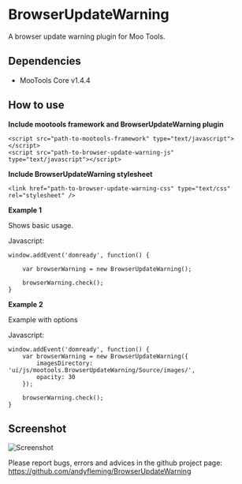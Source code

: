 BrowserUpdateWarning
===========

A browser update warning plugin for Moo Tools. 

Dependencies
------------

- MooTools Core v1.4.4 


How to use
----------

**Include mootools framework and BrowserUpdateWarning plugin**

	<script src="path-to-mootools-framework" type="text/javascript"></script>
	<script src="path-to-browser-update-warning-js" type="text/javascript"></script>

**Include BrowserUpdateWarning stylesheet**

	<link href="path-to-browser-update-warning-css" type="text/css" rel="stylesheet" />

**Example 1**

Shows basic usage.

Javascript:

	window.addEvent('domready', function() {
		
		var browserWarning = new BrowserUpdateWarning();
		
		browserWarning.check();
	}
	
**Example 2**

Example with options

Javascript:

	window.addEvent('domready', function() {
		var browserWarning = new BrowserUpdateWarning({
			imagesDirectory: 'ui/js/mootools.BrowserUpdateWarning/Source/images/',
			opacity: 30
		});
		
		browserWarning.check();
	}


Screenshot
-----------------

![Screenshot](http://andyfleming.com/code/browser-update-warning-for-mootools/images/screenshot-1.png)

Please report bugs, errors and advices in the github project page: https://github.com/andyfleming/BrowserUpdateWarning
